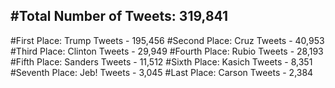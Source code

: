 #Total Number of Tweets: 319,841 
---
#First Place: Trump Tweets - 195,456
#Second Place: Cruz Tweets - 40,953
#Third Place: Clinton Tweets - 29,949
#Fourth Place: Rubio Tweets - 28,193
#Fifth Place: Sanders Tweets - 11,512
#Sixth Place: Kasich Tweets - 8,351
#Seventh Place: Jeb! Tweets - 3,045
#Last Place: Carson Tweets - 2,384
